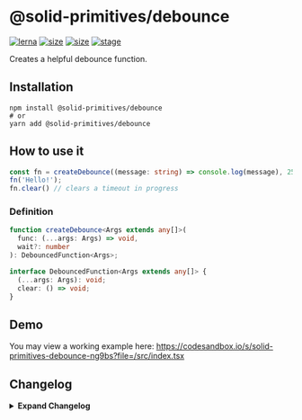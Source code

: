 # @solid-primitives/debounce

[![lerna](https://img.shields.io/badge/maintained%20with-lerna-cc00ff.svg?style=for-the-badge)](https://lerna.js.org/)
[![size](https://img.shields.io/bundlephobia/minzip/@solid-primitives/debounce?style=for-the-badge)](https://bundlephobia.com/package/@solid-primitives/debounce)
[![size](https://img.shields.io/npm/v/@solid-primitives/debounce?style=for-the-badge)](https://www.npmjs.com/package/@solid-primitives/debounce)
[![stage](https://img.shields.io/endpoint?style=for-the-badge&url=https%3A%2F%2Fraw.githubusercontent.com%2Fdavedbase%2Fsolid-primitives%2Fmain%2Fassets%2Fbadges%2Fstage-3.json)](https://github.com/solidjs-community/solid-primitives#contribution-process)

Creates a helpful debounce function.

## Installation

```
npm install @solid-primitives/debounce
# or
yarn add @solid-primitives/debounce
```

## How to use it

```ts
const fn = createDebounce((message: string) => console.log(message), 250));
fn('Hello!');
fn.clear() // clears a timeout in progress
```

### Definition

```ts
function createDebounce<Args extends any[]>(
  func: (...args: Args) => void,
  wait?: number
): DebouncedFunction<Args>;

interface DebouncedFunction<Args extends any[]> {
  (...args: Args): void;
  clear: () => void;
}
```

## Demo

You may view a working example here: https://codesandbox.io/s/solid-primitives-debounce-ng9bs?file=/src/index.tsx

## Changelog

<details>
<summary><b>Expand Changelog</b></summary>

1.0.0

Initial commit and publish of debounce primitive.

1.0.1

Improved types, minor clean-up and added tests.

1.0.2

Changed any to unknown type and applied patch from high1.

1.0.5

Adding CJS support to package.

1.0.8

Cleaned up documentation

1.1.0

Updated to Solid 1.3

1.1.2

Added missing automated clean-up.

1.2.0

Improved types, changed output format from `[fn, clear]` to `fn & { clear }`

</details>
